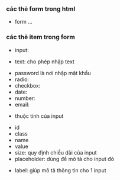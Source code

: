 ### các thẻ form trong html

- form
  ...
  <from action="" method="">
  <!-- các thẻ item trong from -->
  </from>

### các thẻ item trong form

- input:

* text: cho phép nhập text

- password là nơi nhập mật khẩu
- radio:
- checkbox:
- date:
- number:
- email:

* thuộc tính của input

- id
- class
- name
- value
- size: quy định chiều dài của input
- placeholder: dùng để mô tả cho input đó

* label: giúp mô tả thông tin cho 1 input
